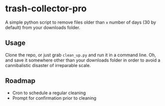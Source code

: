 # trash-collector-pro

A simple python script to remove files older than `x` number of days (30 by default) from your downloads folder.

## Usage

Clone the repo, or just grab `clean_up.py` and run it in a command line. Oh, and save it somewhere other than your downloads folder in order to avoid a cannibalistic disaster of irreparable scale.

## Roadmap
 - Cron to schedule a regular cleaning
 - Prompt for confirmation prior to cleaning
